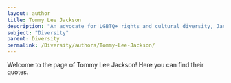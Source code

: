 ```yaml
---
layout: author
title: Tommy Lee Jackson
description: "An advocate for LGBTQ+ rights and cultural diversity, Jackson speaks out about intersectionality and promotes inclusivity across various social platforms."
subject: "Diversity"
parent: Diversity
permalink: /Diversity/authors/Tommy-Lee-Jackson/
---
```


Welcome to the page of Tommy Lee Jackson! Here you can find their quotes.
